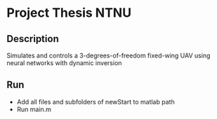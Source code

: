 # Project Thesis NTNU

## Description

Simulates and controls a 3-degrees-of-freedom fixed-wing UAV using neural networks with dynamic inversion

## Run
* Add all files and subfolders of newStart to matlab path
* Run main.m
